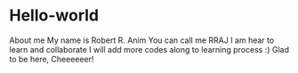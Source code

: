 # Hello-world
About me
My name is Robert R. Anim 
You can call me RRAJ
I am hear to learn and collaborate
I will add more codes along to learning process :)
Glad to be here, Cheeeeeer!
